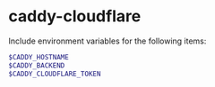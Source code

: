 # caddy-cloudflare

Include environment variables for the following items:

```bash
$CADDY_HOSTNAME
$CADDY_BACKEND
$CADDY_CLOUDFLARE_TOKEN
```
